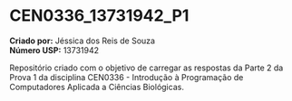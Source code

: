 # CEN0336_13731942_P1

**Criado por:** Jéssica dos Reis de Souza  
**Número USP:** 13731942  
  
Repositório criado com o objetivo de carregar as respostas da Parte 2 da Prova 1 da disciplina CEN0336 - Introdução à Programação de Computadores Aplicada a Ciências Biológicas.

